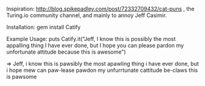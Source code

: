 Inspiration: http://blog.spikepadley.com/post/72332709432/cat-puns , the Turing.io community channel, and mainly to annoy Jeff Casimir.

Installation:
gem install Catify

Example Usage:
puts Catify.it("Jeff, I know this is possibly the most appalling thing I have ever done, but I hope you can please pardon my unfortunate attitude because this is awesome")

=> Jeff, i know this is pawsibly the most apawling thing i have ever done, but i hope mew can paw-lease pawdon my unfurrtunate cattitude be-claws this is pawsome
